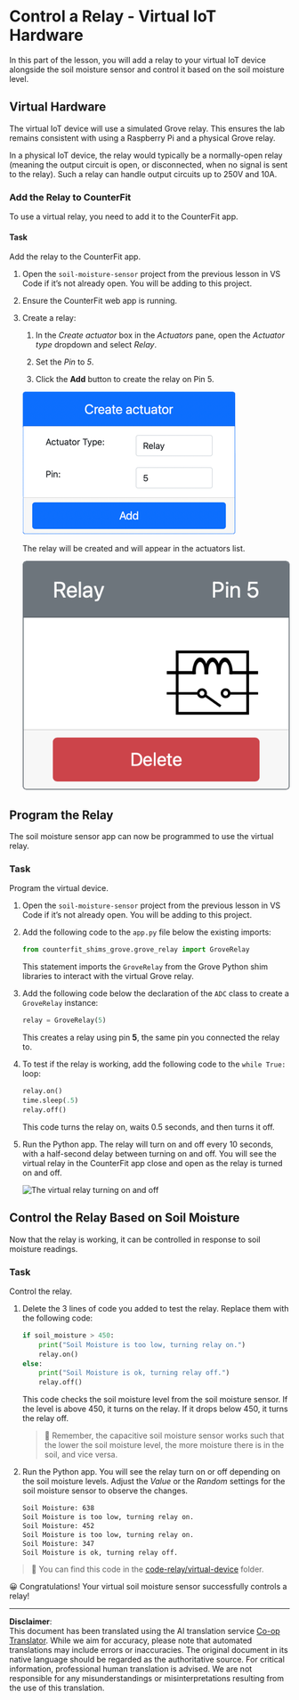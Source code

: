 <!--
CO_OP_TRANSLATOR_METADATA:
{
  "original_hash": "f8f541ee945545017a51aaf309aa37c3",
  "translation_date": "2025-08-28T20:43:38+00:00",
  "source_file": "2-farm/lessons/3-automated-plant-watering/virtual-device-relay.md",
  "language_code": "en"
}
-->
# Control a Relay - Virtual IoT Hardware

In this part of the lesson, you will add a relay to your virtual IoT device alongside the soil moisture sensor and control it based on the soil moisture level.

## Virtual Hardware

The virtual IoT device will use a simulated Grove relay. This ensures the lab remains consistent with using a Raspberry Pi and a physical Grove relay.

In a physical IoT device, the relay would typically be a normally-open relay (meaning the output circuit is open, or disconnected, when no signal is sent to the relay). Such a relay can handle output circuits up to 250V and 10A.

### Add the Relay to CounterFit

To use a virtual relay, you need to add it to the CounterFit app.

#### Task

Add the relay to the CounterFit app.

1. Open the `soil-moisture-sensor` project from the previous lesson in VS Code if it’s not already open. You will be adding to this project.

1. Ensure the CounterFit web app is running.

1. Create a relay:

    1. In the *Create actuator* box in the *Actuators* pane, open the *Actuator type* dropdown and select *Relay*.

    1. Set the *Pin* to *5*.

    1. Click the **Add** button to create the relay on Pin 5.

    ![The relay settings](../../../../../translated_images/counterfit-create-relay.fa7c40fd0f2f6afc33b35ea94fcb235085be4861e14e3fe6b9b7bcfc82d1c888.en.png)

    The relay will be created and will appear in the actuators list.

    ![The relay created](../../../../../translated_images/counterfit-relay.bbf74c1dbdc8b9acd983367fcbd06703a402aefef6af54ddb28e11307ba8a12c.en.png)

## Program the Relay

The soil moisture sensor app can now be programmed to use the virtual relay.

### Task

Program the virtual device.

1. Open the `soil-moisture-sensor` project from the previous lesson in VS Code if it’s not already open. You will be adding to this project.

1. Add the following code to the `app.py` file below the existing imports:

    ```python
    from counterfit_shims_grove.grove_relay import GroveRelay
    ```

    This statement imports the `GroveRelay` from the Grove Python shim libraries to interact with the virtual Grove relay.

1. Add the following code below the declaration of the `ADC` class to create a `GroveRelay` instance:

    ```python
    relay = GroveRelay(5)
    ```

    This creates a relay using pin **5**, the same pin you connected the relay to.

1. To test if the relay is working, add the following code to the `while True:` loop:

    ```python
    relay.on()
    time.sleep(.5)
    relay.off()
    ```

    This code turns the relay on, waits 0.5 seconds, and then turns it off.

1. Run the Python app. The relay will turn on and off every 10 seconds, with a half-second delay between turning on and off. You will see the virtual relay in the CounterFit app close and open as the relay is turned on and off.

    ![The virtual relay turning on and off](../../../../../images/virtual-relay-turn-on-off.gif)

## Control the Relay Based on Soil Moisture

Now that the relay is working, it can be controlled in response to soil moisture readings.

### Task

Control the relay.

1. Delete the 3 lines of code you added to test the relay. Replace them with the following code:

    ```python
    if soil_moisture > 450:
        print("Soil Moisture is too low, turning relay on.")
        relay.on()
    else:
        print("Soil Moisture is ok, turning relay off.")
        relay.off()
    ```

    This code checks the soil moisture level from the soil moisture sensor. If the level is above 450, it turns on the relay. If it drops below 450, it turns the relay off.

    > 💁 Remember, the capacitive soil moisture sensor works such that the lower the soil moisture level, the more moisture there is in the soil, and vice versa.

1. Run the Python app. You will see the relay turn on or off depending on the soil moisture levels. Adjust the *Value* or the *Random* settings for the soil moisture sensor to observe the changes.

    ```output
    Soil Moisture: 638
    Soil Moisture is too low, turning relay on.
    Soil Moisture: 452
    Soil Moisture is too low, turning relay on.
    Soil Moisture: 347
    Soil Moisture is ok, turning relay off.
    ```

> 💁 You can find this code in the [code-relay/virtual-device](../../../../../2-farm/lessons/3-automated-plant-watering/code-relay/virtual-device) folder.

😀 Congratulations! Your virtual soil moisture sensor successfully controls a relay!

---

**Disclaimer**:  
This document has been translated using the AI translation service [Co-op Translator](https://github.com/Azure/co-op-translator). While we aim for accuracy, please note that automated translations may include errors or inaccuracies. The original document in its native language should be regarded as the authoritative source. For critical information, professional human translation is advised. We are not responsible for any misunderstandings or misinterpretations resulting from the use of this translation.